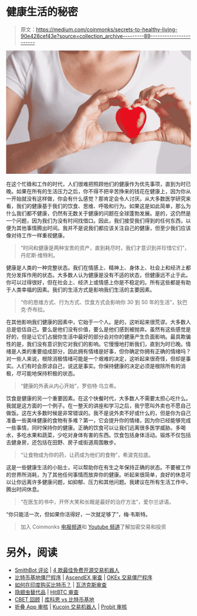 # 健康生活的秘密

> 原文：<https://medium.com/coinmonks/secrets-to-healthy-living-90e428cef43e?source=collection_archive---------89----------------------->

![](img/2cd53b872727595ffd30b197ff176e94.png)

在这个忙碌和工作的时代，人们很难把照顾他们的健康作为优先事项，直到为时已晚。如果在所有的生活压力之后，你不得不把辛苦挣来的钱花在健康上，因为你从一开始就没有这样做，你会有什么感觉？那肯定会令人讨厌。从大多数医学研究来看，我们的健康基于我们的饮食、思维、呼吸和行为。如果这是如此简单，那么为什么我们都不健康，仍然有无数关于健康的问题在全球蓬勃发展。是的，这仍然是一个问题，因为我们为没有时间找借口。因此，我们接受我们得到的任何东西，以便为其他事情腾出时间。我并不是说我们都应该关注自己的健康，但至少我们应该像对待工作一样重视健康。

> “时间和健康是两种宝贵的资产，直到耗尽时，我们才意识到并珍惜它们”，丹尼斯·维特利。

健康是人类的一种完整状态。我们在情感上、精神上、身体上、社会上和经济上都充分发挥作用的状态。大多数人认为健康是没有不适的状态，但健康远不止于此。你可以过得很好，但在社会上、经济上或情感上你是不稳定的。所有这些都是有助于人类幸福的因素。我们的生活方式是影响我们生活的主要因素。

> “你的思维方式、行为方式、饮食方式会影响你 30 到 50 年的生活”，狄巴克·乔布拉。

在其他影响我们健康的因素中，它始于一个人。是的，这听起来很荒谬。大多数人总是低估自己。要么是他们没有价值，要么是他们感到被抛弃。虽然有这些感觉是好的，但是让它们占据你生活中最好的部分会对你的健康产生负面影响。最具欺骗性的是，我们没有意识到它对我们的影响。它慢慢地打断我们，直到为时已晚。情绪是人类的重要组成部分，因此拥有情绪是好事，但你确定你拥有正确的情绪吗？对一些人来说，根除消极情绪可能是一个艰难的决定，这听起来很奇怪，但却是事实。人们有时会原谅自己，说这是事实。你保持健康的决定必须是根除所有的消极，尽可能地保持积极的状态。

> “健康的外表从内心开始”，罗伯特·乌立希。

饮食是健康的另一个重要因素。在这个快餐时代，大多数人不需要太担心吃什么。我就是这方面的一个例子。在一整天的讲座和学习之后，我宁愿叫外卖也不愿自己做饭。这在大多数时候是非常错误的。我不是说外卖不好或什么的，但是你为自己准备一些美味健康的食物有多难？第一，它会提升你的情绪，因为你已经能够完成一些事情，同时保持你的健康。正确的饮食可以让我们远离很多医学威胁。多喝水，多吃水果和蔬菜，少吃对身体有害的东西。饮食包括身体活动。锻炼不仅包括去健身房，还包括在田野、房子或街道周围散步。

> “让食物成为你的药，让药成为他们的食物”，希波克拉底。

这是一些健康生活的小贴士，可以帮助你在有生之年保持正确的状态。不要被工作的世界所消耗，为了其他任何事情而放弃你的健康。听起来很简单，良好的休息可以让你远离许多健康问题，如抑郁、压力和其他问题。我建议在所有生活工作中，腾出时间休息。

> “在医生的书中，开怀大笑和长眠是最好的治疗方法”，爱尔兰谚语。

“你只能活一次，但如果你活得好，一次就足够了”，梅·韦斯特。

> 加入 Coinmonks [电报频道](https://t.me/coincodecap)和 [Youtube 频道](https://www.youtube.com/c/coinmonks/videos)了解加密交易和投资

# 另外，阅读

*   [SmithBot 评论](https://coincodecap.com/smithbot-review) | [4 款最佳免费开源交易机器人](https://coincodecap.com/free-open-source-trading-bots)
*   [比特币基地僵尸程序](/coinmonks/coinbase-bots-ac6359e897f3) | [AscendEX 审查](/coinmonks/ascendex-review-53e829cf75fa) | [OKEx 交易僵尸程序](/coinmonks/okex-trading-bots-234920f61e60)
*   [如何在印度购买比特币？](/coinmonks/buy-bitcoin-in-india-feb50ddfef94) | [瓦济克斯审查](/coinmonks/wazirx-review-5c811b074f5b)
*   [隐翅虫替代品](/coinmonks/cryptohopper-alternatives-d67287b16d27) | [HitBTC 审查](/coinmonks/hitbtc-review-c5143c5d53c2)
*   [CBET 回顾](https://coincodecap.com/cbet-casino-review) | [库科恩 vs 比特币基地](https://coincodecap.com/kucoin-vs-coinbase)
*   [折叠 App 审核](https://coincodecap.com/fold-app-review) | [Kucoin 交易机器人](/coinmonks/kucoin-trading-bot-automate-your-trades-8cf0ca2138e0) | [Probit 审核](https://coincodecap.com/probit-review)